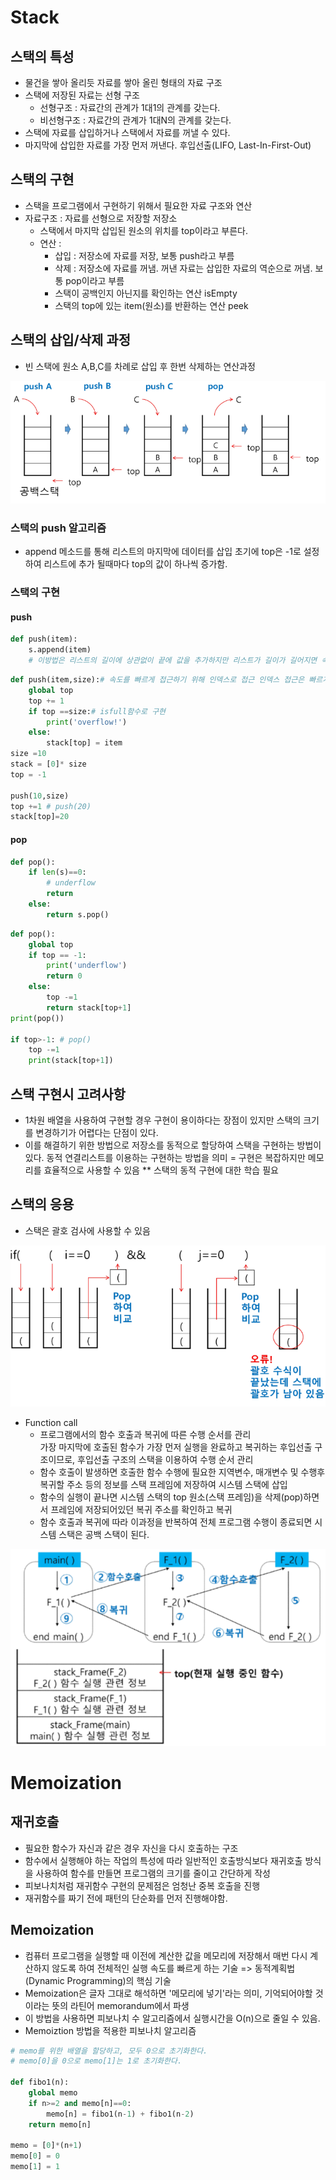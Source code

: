 # Stack
## 스택의 특성
* 물건을 쌓아 올리듯 자료를 쌓아 올린 형태의 자료 구조
* 스택에 저장된 자료는 선형 구조
    - 선형구조 : 자료간의 관계가 1대1의 관계를 갖는다.
    - 비선형구조 : 자료간의 관계가 1대N의 관계를 갖는다.
* 스택에 자료를 삽입하거나 스택에서 자료를 꺼낼 수 있다.
* 마지막에 삽입한 자료를 가장 먼저 꺼낸다. 후입선출(LIFO, Last-In-First-Out)

## 스택의 구현
* 스택을 프로그램에서 구현하기 위해서 필요한 자료 구조와 연산
* 자료구조 : 자료를 선형으로 저장할 저장소
    - 스택에서 마지막 삽입된 원소의 위치를 top이라고 부른다.
    - 연산 :
        - 삽입 : 저장소에 자료를 저장, 보통 push라고 부름
        - 삭제 : 저장소에 자료를 꺼냄. 꺼낸 자료는 삽입한 자료의 역순으로 꺼냄. 보통 pop이라고 부름
        - 스택이 공백인지 아닌지를 확인하는 연산 isEmpty
        - 스택의 top에 있는 item(원소)를 반환하는 연산 peek

## 스택의 삽입/삭제 과정
* 빈 스택에 원소 A,B,C를 차례로 삽입 후 한번 삭제하는 연산과정

![스택](../이미지/240207/stack1.PNG)
### 스택의 push 알고리즘
* append 메소드를 통해 리스트의 마지막에 데이터를 삽입
초기에 top은 -1로 설정하여 리스트에 추가 될때마다 top의 값이 하나씩 증가함.
### 스택의 구현
#### push
```py
def push(item):
    s.append(item)
    # 이방법은 리스트의 길이에 상관없이 끝에 값을 추가하지만 리스트가 길이가 길어지면 속도가 느려짐
```

```py
def push(item,size):# 속도를 빠르게 접근하기 위해 인덱스로 접근 인덱스 접근은 빠르게 접근이 가능함
    global top
    top += 1
    if top ==size:# isfull함수로 구현
        print('overflow!')
    else:
        stack[top] = item
size =10
stack = [0]* size
top = -1

push(10,size)
top +=1 # push(20)
stack[top]=20 
```
#### pop
```py
def pop():
    if len(s)==0:
        # underflow
        return
    else:
        return s.pop()
```
```py
def pop():
    global top
    if top == -1:
        print('underflow')
        return 0
    else:
        top -=1
        return stack[top+1]
print(pop())

if top>-1: # pop()
    top -=1
    print(stack[top+1])

```

## 스택 구현시 고려사항
* 1차원 배열을 사용하여 구현할 경우 구현이 용이하다는 장점이 있지만 스택의 크기를 변경하기가 어렵다는 단점이 있다.
* 이를 해결하기 위한 방법으로 저장소를 동적으로 할당하여 스택을 구현하는 방법이 있다. 동적 연결리스트를 이용하는 구현하는 방법을 의미
 = 구현은 복잡하지만 메모리를 효율적으로 사용할 수 있음
 ** 스택의 동적 구현에 대한 학습 필요

## 스택의 응용
* 스택은 괄호 검사에 사용할 수 있음
  
![괄호검사](<../이미지/240207/스택의 응용 괄호.PNG>)
* Function call
    - 프로그램에서의 함수 호출과 복귀에 따른 수행 순서를 관리<br>
    가장 마지막에 호출된 함수가 가장 먼저 실행을 완료하고 복귀하는 후입선출 구조이므로, 후입선출 구조의 스택을 이용하여 수행 순서 관리
    - 함수 호출이 발생하면 호출한 함수 수행에 필요한 지역변수, 매개변수 및 수행후 복귀할 주소 등의 정보를 스택 프레임에 저장하여 시스템 스택에 삽입
    - 함수의 실행이 끝나면 시스템 스택의 top 원소(스택 프레임)을 삭제(pop)하면서 프레임에 저장되어있던 복귀 주소를 확인하고 복귀
    - 함수 호출과 복귀에 따라 이과정을 반복하여 전체 프로그램 수행이 종료되면 시스템 스택은 공백 스택이 된다.
  
![함수의 호출](<../이미지/240207/스택의응용 함수호출.PNG>)

# Memoization
## 재귀호출
* 필요한 함수가 자신과 같은 경우 자신을 다시 호출하는 구조
* 함수에서 실행해야 하는 작업의 특성에 따라 일반적인 호출방식보다 재귀호출 방식을 사용하여 함수를 만들면 프로그램의 크기를 줄이고 간단하게 작성
* 피보나치처럼 재귀함수 구현의 문제점은 엄청난 중복 호출을 진행
* 재귀함수를 짜기 전에 패턴의 단순화를 먼저 진행해야함.

## Memoization
* 컴퓨터 프로그램을 실행할 때 이전에 계산한 값을 메모리에 저장해서 매번 다시 계산하지 않도록 하여 전체적인 실행 속도를 빠르게 하는 기술
=> 동적계획법(Dynamic Programming)의 핵심 기술
* Memoization은 글자 그대로 해석하면 '메모리에 넣기'라는 의미, 기억되어야할 것 이라는 뜻의 라틴어 memorandum에서 파생
* 이 방법을 사용하면 피보나치 수 알고리즘에서 실행시간을 O(n)으로 줄일 수 있음.
* Memoiztion 방법을 적용한 피보나치 알고리즘
```py
# memo를 위한 배열을 할당하고, 모두 0으로 초기화한다.
# memo[0]을 0으로 memo[1]는 1로 초기화한다.

def fibo1(n):
    global memo
    if n>=2 and memo[n]==0:
        memo[n] = fibo1(n-1) + fibo1(n-2)
    return memo[n]

memo = [0]*(n+1)
memo[0] = 0
memo[1] = 1
```